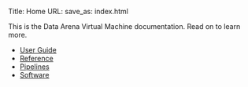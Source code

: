 Title: Home
URL:
save_as: index.html

This is the Data Arena Virtual Machine documentation. Read on to learn more.

* [User Guide]({filename}userguide.md)
* [Reference]({filename}reference.md)
* [Pipelines]({filename}pipelines.md)
* [Software]({filename}software.md)
